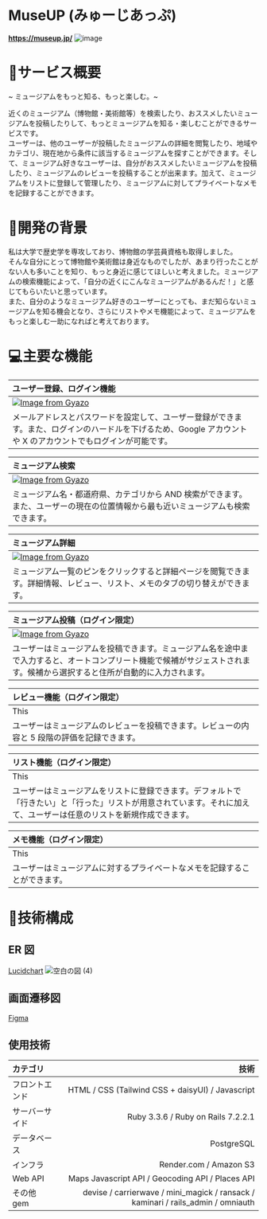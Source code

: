# MuseUP (みゅーじあっぷ)
**https://museup.jp/**
![image](https://github.com/user-attachments/assets/66b3c29b-6839-4643-8de6-4091fd284998)

# 🌟サービス概要
~ ミュージアムをもっと知る、もっと楽しむ。~

近くのミュージアム（博物館・美術館等）を検索したり、おススメしたいミュージアムを投稿したりして、もっとミュージアムを知る・楽しむことができるサービスです。  
ユーザーは、他のユーザーが投稿したミュージアムの詳細を閲覧したり、地域やカテゴリ、現在地から条件に該当するミュージアムを探すことができます。そして、ミュージアム好きなユーザーは、自分がおススメしたいミュージアムを投稿したり、ミュージアムのレビューを投稿することが出来ます。加えて、ミュージアムをリストに登録して管理したり、ミュージアムに対してプライベートなメモを記録することができます。  
  
# 📖開発の背景
私は大学で歴史学を専攻しており、博物館の学芸員資格も取得しました。  
そんな自分にとって博物館や美術館は身近なものでしたが、あまり行ったことがない人も多いことを知り、もっと身近に感じてほしいと考えました。ミュージアムの検索機能によって、「自分の近くにこんなミュージアムがあるんだ！」と感じてもらいたいと思っています。  
また、自分のようなミュージアム好きのユーザーにとっても、まだ知らないミュージアムを知る機会となり、さらにリストやメモ機能によって、ミュージアムをもっと楽しむ一助になればと考えております。


# 💻主要な機能
| ユーザー登録、ログイン機能 |
|:-----------|
|[![Image from Gyazo](https://i.gyazo.com/0579d80950d531112d1b30fe9dc0a36d.gif)](https://gyazo.com/0579d80950d531112d1b30fe9dc0a36d)      | 
| メールアドレスとパスワードを設定して、ユーザー登録ができます。また、ログインのハードルを下げるため、Google アカウントや X のアカウントでもログインが可能です。     |

| ミュージアム検索 |
|:-----------|
| [![Image from Gyazo](https://i.gyazo.com/598b6b3c1acc5797c758634e60bd5d18.gif)](https://gyazo.com/598b6b3c1acc5797c758634e60bd5d18)     | 
| ミュージアム名・都道府県、カテゴリから AND 検索ができます。また、ユーザーの現在の位置情報から最も近いミュージアムも検索できます。     |

| ミュージアム詳細 |
|:-----------|
| [![Image from Gyazo](https://i.gyazo.com/89e7a77666b8f4cf8eec023030eb4962.gif)](https://gyazo.com/89e7a77666b8f4cf8eec023030eb4962)       | 
| ミュージアム一覧のピンをクリックすると詳細ページを閲覧できます。詳細情報、レビュー、リスト、メモのタブの切り替えができます。     |

| ミュージアム投稿（ログイン限定） |
|:-----------|
| [![Image from Gyazo](https://i.gyazo.com/ee0bb62f002032b06385c9226c520ac5.gif)](https://gyazo.com/ee0bb62f002032b06385c9226c520ac5)       | 
| ユーザーはミュージアムを投稿できます。ミュージアム名を途中まで入力すると、オートコンプリート機能で候補がサジェストされます。候補から選択すると住所が自動的に入力されます。      |

| レビュー機能（ログイン限定） |
|:-----------|
| This       | 
| ユーザーはミュージアムのレビューを投稿できます。レビューの内容と 5 段階の評価を記録できます。     |

| リスト機能（ログイン限定） |
|:-----------|
| This       | 
| ユーザーはミュージアムをリストに登録できます。デフォルトで「行きたい」と「行った」リストが用意されています。それに加えて、ユーザーは任意のリストを新規作成できます。      |

| メモ機能（ログイン限定） |
|:-----------|
| This       | 
| ユーザーはミュージアムに対するプライベートなメモを記録することができます。      |
  
# 🔧技術構成
## ER 図
[Lucidchart](https://lucid.app/lucidchart/2716b1de-cf07-4dcc-a26d-5aad6ebfddd3/edit?viewport_loc=-2148%2C-109%2C4039%2C1876%2C0_0&invitationId=inv_d7b8efe5-7b2a-43b8-8af5-8c2bc4022823)
![空白の図 (4)](https://github.com/user-attachments/assets/7f662130-97ce-44cf-aa72-f345df48d97a)


## 画面遷移図
[Figma](https://www.figma.com/design/AKh4o0wpuAARXc1Ha80qgS/%E7%84%A1%E9%A1%8C?node-id=0-1&t=hWs0E2hdRpTOl0hV-1)

## 使用技術
| カテゴリ | 技術 | 
|:-----------|------------:|
| フロントエンド     | HTML / CSS (Tailwind CSS + daisyUI) / Javascript     | 
| サーバーサイド       | Ruby 3.3.6 / Ruby on Rails 7.2.2.1        | 
| データベース         | PostgreSQL          | 
| インフラ       | Render.com / Amazon S3       | 
| Web API    | Maps Javascript API / Geocoding API / Places API     | 
| その他 gem       | devise / carrierwave / mini_magick / ransack / kaminari / rails_admin / omniauth       | 
